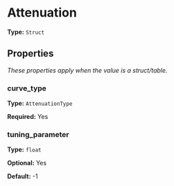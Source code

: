 # Attenuation

**Type:** `Struct`

## Properties

*These properties apply when the value is a struct/table.*

### curve_type

**Type:** `AttenuationType`

**Required:** Yes

### tuning_parameter

**Type:** `float`

**Optional:** Yes

**Default:** -1

